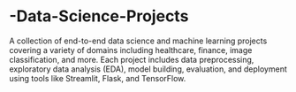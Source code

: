 # -Data-Science-Projects
A collection of end-to-end data science and machine learning projects covering a variety of domains including healthcare, finance, image classification, and more. Each project includes data preprocessing, exploratory data analysis (EDA), model building, evaluation, and deployment using tools like Streamlit, Flask, and TensorFlow.
